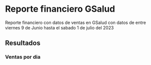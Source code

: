 # Reporte financiero GSalud

Reporte financiero con datos de ventas en GSalud con datos de entre viernes 9 de Junio hasta el sabado 1 de julio del 2023

## Resultados

### Ventas por dia

